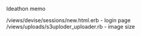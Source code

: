

Ideathon memo




/views/devise/sessions/new.html.erb - login page 
/views/uploads/s3uploder_uploader.rb - image size